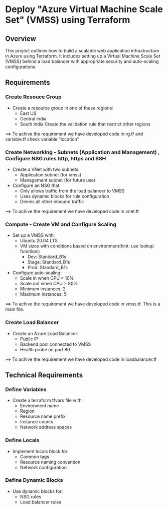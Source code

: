 # Deploy "Azure Virtual Machine Scale Set" (VMSS) using Terraform

## Overview
This project outlines how to build a scalable web application infrastructure in Azure using Terraform. It includes setting up a Virtual Machine Scale Set (VMSS) behind a load balancer with appropriate security and auto-scaling configurations.

## Requirements

### Create Resouce Group
* Create a resource group in one of these regions:
   - East US
   - Central India
   - South India
Create the validation rule that restrict other regions

==> To achive the requirement we have developed code in rg.tf and variable.tf check variable "location"

### Create Networking - Subnets (Application and Management) , Configure NSG rules http, https and SSH
* Create a VNet with two subnets:
   - Application subnet (for vmss)
   - Management subnet (for future use)
* Configure an NSG that:
   - Only allows traffic from the load balancer to VMSS
   - Uses dynamic blocks for rule configuration
   - Denies all other inbound traffic

==> To achive the requirement we have developed code in vnet.tf

### Compute - Create VM and Configure Scaling
* Set up a VMSS with:
   - Ubuntu 20.04 LTS
   - VM sizes with conditions based on environment(hint: use lookup function):
     * Dev: Standard_B1s
     * Stage: Standard_B1s
     * Prod: Standard_B1s
* Configure auto-scaling:
   - Scale in when CPU < 10%
   - Scale out when CPU > 80%
   - Minimum instances: 2
   - Maximum instances: 5

==> To achive the requirement we have developed code in vmss.tf. This is a main file.

### Create Load Balancer
* Create an Azure Load Balancer:
   - Public IP
   - Backend pool connected to VMSS
   - Health probe on port 80

==> To achive the requirement we have developed code in loadbalancer.tf

## Technical Requirements

### Define Variables
* Create a terraform.tfvars file with:
   - Environment name
   - Region
   - Resource name prefix
   - Instance counts
   - Network address spaces

### Define Locals
* Implement locals block for:
   - Common tags
   - Resource naming convention
   - Network configuration

### Define Dynamic Blocks
* Use dynamic blocks for:
   - NSG rules
   - Load balancer rules

